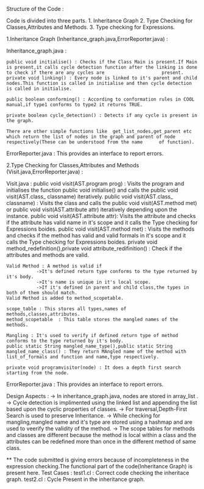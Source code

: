 Structure of the Code :

Code is divided into three parts.
	1. Inheritance Graph
	2. Type Checking for Classes,Attributes and Methods.
	3. Type checking for Expressions.

1.Inheritance Graph (Inheritance_graph.java,ErrorReporter.java) :
	
Inheritance_graph.java :

	public void initialise() : Checks if the Class Main is present.If Main is present,it calls cycle detection function after the linking is done to check if there are any cycles are 					   present.
	private void linking() : Every node is linked to it's parent and child nodes.This function is called in initialise and then cycle detection is called in initialise.
	
	public boolean conforming() : According to conformation rules in COOL manual,if type1 conforms to type2 it returns TRUE.

	private boolean cycle_detection() : Detects if any cycle is present in the graph.

	There are other simple functions like  get_list_nodes,get_parent etc which return the list of nodes in the graph and parent of node respectively(These can be understood from the name 		of function).

ErrorReporter.java :
	This provides an interface to report errors.
	
2.Type Checking for Classes,Attributes and Methods (Visit.java,ErrorReporter.java) : 

Visit.java :
	public void visit(AST.program prog) : Visits the program and initialises the function public void initialise() and calls the public void visit(AST.class_ classname) iteratively.
	public void visit(AST.class_ classname) : Visits the class and calls the public void visit(AST.method met) or public void visit(AST.attribute attr)  iteratively depending upon the instance.
	public void visit(AST.attribute attr): Visits the attribute and checks if the attribute has valid name in it's scope and it calls the Type checking for Expressions boides.
	public void visit(AST.method met) : Visits the methods and checks if the method has valid and valid formals in it's scope and it calls the Type checking for Expressions boides.
	private void method_redefinition(),private void attribute_redifinition() : Check if the attributes and methods are valid.

	Valid Method : A method is valid if 
		       ->It's defined return type conforms to the type returned by it's body.
		       ->It's name is unique in it's local scope.	
		       ->If it's defined in parent and child class,the types in both of them should match.
	Valid Method is added to method_scopetable.
	
	scope_table : This stores all types,names of methods,classes,attributes.
	method_scopetable  : This table stores the mangled names of the methods.

	Mangling : It's used to verify if defined return type of method conforms to the type returned by it's body.
	public static String mangled_name_type(),public static String mangled_name_class() : They return MAngled name of the method with list_of_formals and function and name,type respectively.

	private void programvisitor(node) : It does a depth first search starting from the node. 

ErrorReporter.java :
	This provides an interface to report errors.


Design Aspects :
-> In inheritance_graph.java, nodes are stored in array_list .
-> Cycle detection is  implimented using the linked list and appending the list based upon the cyclic properties of classes. 
-> For traversal,Depth-First Search is used to preserve Inheritance. 
-> While checking for mangling,mangled name and it's type are stored using a hashmap and are used to veerify the validity of the method.
-> The scope tables for methods and classes are different because the method is local within a class and the attributes can be redefined more than once in the different method of same class.


** The code submitted is giving errors because of incompleteness in the expression checking.The functional part of the code(Inheritance Graph) is present here.
Test Cases :
test1.cl : Correct code checking the inheritace graph.
test2.cl : Cycle Present in the inheritance graph.
 

	
